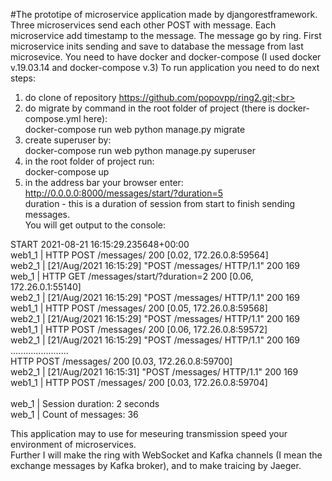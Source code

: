 #The prototipe of microservice application made by djangorestframework.<br>
Three microservices send each other POST with message. Each microservice add timestamp to the message. The message go by ring. First microservice inits sending and save to database the message from last microsevice.
You need to have docker and docker-compose (I used docker v.19.03.14 and docker-compose v.3)
To run application you need to do next steps:<br>
1) do clone of repository https://github.com/popovpp/ring2.git;<br>
2) do migrate by command in the root folder of project (there is docker-compose.yml here):<br>
docker-compose run web python manage.py migrate<br>
3) create superuser by:<br>
docker-compose run web python manage.py superuser<br>
4) in the root folder of project run:<br>
docker-compose up<br>
5) in the address bar your browser enter:<br>
http://0.0.0.0:8000/messages/start/?duration=5<br>
duration - this is a duration of session from start to finish sending messages.<br>
You will get output to the console:<br>

START 2021-08-21 16:15:29.235648+00:00<br>
web1_1       | HTTP POST /messages/ 200 [0.02, 172.26.0.8:59564]<br>
web2_1       | [21/Aug/2021 16:15:29] "POST /messages/ HTTP/1.1" 200 169<br>
web_1        | HTTP GET /messages/start/?duration=2 200 [0.06, 172.26.0.1:55140]<br>
web2_1       | [21/Aug/2021 16:15:29] "POST /messages/ HTTP/1.1" 200 169<br>
web1_1       | HTTP POST /messages/ 200 [0.05, 172.26.0.8:59568]<br>
web2_1       | [21/Aug/2021 16:15:29] "POST /messages/ HTTP/1.1" 200 169<br>
web1_1       | HTTP POST /messages/ 200 [0.06, 172.26.0.8:59572]<br>
web2_1       | [21/Aug/2021 16:15:29] "POST /messages/ HTTP/1.1" 200 169<br>
.......................<br>
HTTP POST /messages/ 200 [0.03, 172.26.0.8:59700]<br>
web2_1       | [21/Aug/2021 16:15:31] "POST /messages/ HTTP/1.1" 200 169<br>
web1_1       | HTTP POST /messages/ 200 [0.03, 172.26.0.8:59704]<br><br>
web_1        | Session duration: 2 seconds<br>
web_1        | Count of messages: 36<br>

This application may to use for meseuring transmission speed your environment of microservices.<br>
Further I will make the ring with WebSocket and Kafka channels (I mean the exchange messages by Kafka broker), and to make traicing by Jaeger.<br>
